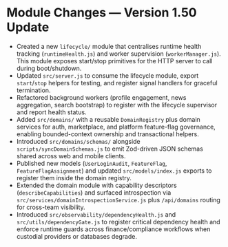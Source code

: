 # Module Changes — Version 1.50 Update

- Created a new `lifecycle/` module that centralises runtime health tracking (`runtimeHealth.js`) and worker supervision (`workerManager.js`). This module exposes start/stop primitives for the HTTP server to call during boot/shutdown.
- Updated `src/server.js` to consume the lifecycle module, export `start`/`stop` helpers for testing, and register signal handlers for graceful termination.
- Refactored background workers (profile engagement, news aggregation, search bootstrap) to register with the lifecycle supervisor and report health status.
- Added `src/domains/` with a reusable `DomainRegistry` plus domain services for auth, marketplace, and platform feature-flag governance, enabling bounded-context ownership and transactional helpers.
- Introduced `src/domains/schemas/` alongside `scripts/syncDomainSchemas.js` to emit Zod-driven JSON schemas shared across web and mobile clients.
- Published new models (`UserLoginAudit`, `FeatureFlag`, `FeatureFlagAssignment`) and updated `src/models/index.js` exports to register them inside the domain registry.
- Extended the domain module with capability descriptors (`describeCapabilities`) and surfaced introspection via `src/services/domainIntrospectionService.js` plus `/api/domains` routing for cross-team visibility.
- Introduced `src/observability/dependencyHealth.js` and `src/utils/dependencyGate.js` to register critical dependency health
  and enforce runtime guards across finance/compliance workflows when custodial providers or databases degrade.
